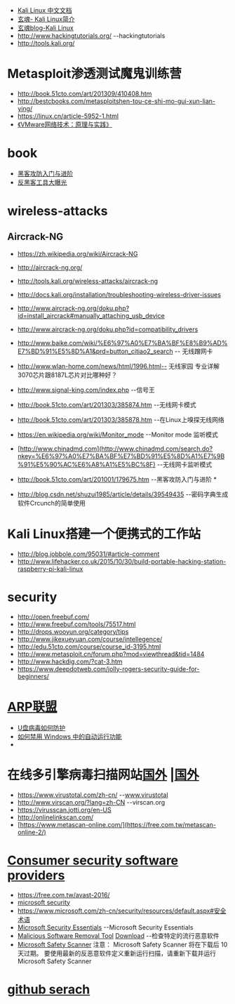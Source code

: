 * [Kali Linux 中文文档](https://www.gitbook.com/book/wizardforcel/kali-linux-doc/details)
* [玄魂- Kali Linux简介](http://drops.wooyun.org/tips/826)
* [玄魂blog-Kali Linux](http://www.cnblogs.com/xuanhun/tag/Kali%20Linux/)
* http://www.hackingtutorials.org/  --hackingtutorials
* http://tools.kali.org/

# Metasploit渗透测试魔鬼训练营
* http://book.51cto.com/art/201309/410408.htm
* http://bestcbooks.com/metasploitshen-tou-ce-shi-mo-gui-xun-lian-ying/
* https://linux.cn/article-5952-1.html
 * [《VMware网络技术：原理与实践》](http://yun.baidu.com/share/home?uk=1394272215&view=share#category/type=0)

# book
* [黑客攻防入门与进阶](http://book.51cto.com/art/201001/179675.htm)
* [反黑客工具大曝光](http://book.51cto.com/art/201506/478921.htm)
# wireless-attacks

## Aircrack-NG

*	https://zh.wikipedia.org/wiki/Aircrack-NG
*	http://aircrack-ng.org/
*	http://tools.kali.org/wireless-attacks/aircrack-ng
*	http://docs.kali.org/installation/troubleshooting-wireless-driver-issues
*	http://www.aircrack-ng.org/doku.php?id=install_aircrack#manually_attaching_usb_device
*	http://www.aircrack-ng.org/doku.php?id=compatibility_drivers
*	http://www.baike.com/wiki/%E6%97%A0%E7%BA%BF%E8%B9%AD%E7%BD%91%E5%8D%A1&prd=button_citiao2_search  -- 无线蹭网卡
*	http://www.wlan-home.com/news/html/1996.html-- 无线家园 专业详解3070芯片跟8187L芯片对比哪种好？
*	http://www.signal-king.com/index.php --信号王
*	http://book.51cto.com/art/201303/385874.htm  --无线网卡模式
*	http://book.51cto.com/art/201303/385878.htm  --在Linux上嗅探无线网络
*	https://en.wikipedia.org/wiki/Monitor_mode   --Monitor mode 监听模式
*	[http://www.chinadmd.com](http://www.chinadmd.com/search.do?nkey=%E6%97%A0%E7%BA%BF%E7%BD%91%E5%8D%A1%E7%9B%91%E5%90%AC%E6%A8%A1%E5%BC%8F) --无线网卡监听模式
*	http://book.51cto.com/art/201001/179675.htm  --黑客攻防入门与进阶 *	

*	http://blog.csdn.net/shuzui1985/article/details/39549435   --密码字典生成软件Crcunch的简单使用

# Kali Linux搭建一个便携式的工作站
* http://blog.jobbole.com/95031/#article-comment
* http://www.lifehacker.co.uk/2015/10/30/build-portable-hacking-station-raspberry-pi-kali-linux

# security
 * http://open.freebuf.com/
 * http://www.freebuf.com/tools/75517.html
 * http://drops.wooyun.org/category/tips
 * http://www.jikexueyuan.com/course/intellegence/
 * http://edu.51cto.com/course/course_id-3195.html
 * http://www.metasploit.cn/forum.php?mod=viewthread&tid=1484
 * http://www.hackdig.com/?cat-3.htm
 * https://www.deepdotweb.com/jolly-rogers-security-guide-for-beginners/

# [ARP联盟](http://www.arpun.com/article/list_1_149.html)

 * [U盘病毒如何防护](http://www.arpun.com/article/16312.html)
  * [如何禁用 Windows 中的自动运行功能](https://support.microsoft.com/zh-cn/kb/967715)
  * 

# 在线多引擎病毒扫描网站[国外](http://www.ipc.me/4-scan-website.html) |[国外](http://www.xiazaiba.com/virusscan.html)
* https://www.virustotal.com/zh-cn/ --www.virustotal
* http://www.virscan.org/?lang=zh-CN --virscan.org
* https://virusscan.jotti.org/en-US
* http://onlinelinkscan.com/
* [https://www.metascan-online.com/](https://free.com.tw/metascan-online-2/)

# [Consumer security software providers](http://windows.microsoft.com/en-gb/windows/antivirus-partners#AVtabs=win7)
* https://free.com.tw/avast-2016/
* [microsoft security](https://www.microsoft.com/zh-cn/security/default.aspx)
 * https://www.microsoft.com/zh-cn/security/resources/default.aspx#安全术语
 * [Microsoft Security Essentials](http://windows.microsoft.com/zh-cn/windows/security-essentials-download) --Microsoft Security Essentials
 * [Malicious Software Removal Tool](https://www.microsoft.com/zh-cn/security/pc-security/malware-removal.aspx) [Download](https://www.microsoft.com/zh-cn/download/malicious-software-removal-tool-details.aspx) --检查特定的流行恶意软件
 * [Microsoft Safety Scanner](https://www.microsoft.com/security/scanner/zh-cn/default.aspx) 注意： Microsoft Safety Scanner 将在下载后 10 天过期。 要使用最新的反恶意软件定义重新运行扫描，请重新下载并运行 Microsoft Safety Scanner

# [github serach](https://linux.cn/article-6311-1.html)
